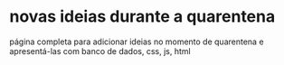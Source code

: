 # novas ideias durante a quarentena
página completa para adicionar ideias no momento de quarentena e apresentá-las com banco de dados, css, js, html
